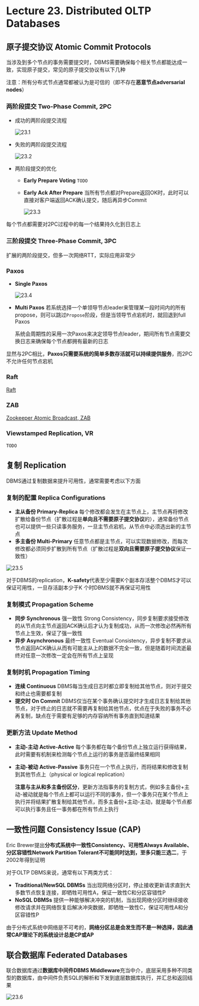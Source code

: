 # Lecture 23. Distributed OLTP Databases

## 原子提交协议 Atomic Commit Protocols

当涉及到多个节点的事务需要提交时，DBMS需要确保每个相关节点都能达成一致，实现原子提交，常见的原子提交协议有以下几种

注意：所有分布式节点通常都被认为是可信的（即不存在**恶意节点adversarial nodes**）

### 两阶段提交 Two-Phase Commit, 2PC

- 成功的两阶段提交流程

  ![23.1](images/23.1.gif)

- 失败的两阶段提交流程

  ![23.2](images/23.2.gif)

- 两阶段提交的优化
  - **Early Prepare Voting**
    `TODO`
  - **Early Ack After Prepare**
    当所有节点都对Prepare返回OK时，此时可以直接对客户端返回ACK确认提交，随后再异步Commit

    ![23.3](images/23.3.png)

每个节点都需要对2PC过程中的每一个结果持久化到日志上

### 三阶段提交 Three-Phase Commit, 3PC

扩展的两阶段提交，但多一次网络RTT，实际应用非常少

### Paxos

- **Single Paxos**

  ![23.4](images/23.4.png)

- **Multi Paxos**
  若系统选择一个单领导节点leader来管理某一段时间内的所有propose，则可以跳过`Propose`阶段，但是当领导节点宕机时，就回退到full Paxos

  系统会周期性的采用一次Paxos来决定领导节点leader，期间所有节点需要交换日志来确保每个节点都拥有最新的日志

显然与2PC相比，**Paxos只需要系统的简单多数存活就可以持续提供服务**，而2PC不允许任何节点宕机

### Raft

[Raft](https://github.com/JasonYuchen/notes/blob/master/raft/03.Basic_Raft_Algorithm.md)

### ZAB

[Zookeeper Atomic Broadcast, ZAB](https://github.com/JasonYuchen/notes/blob/master/mit6.824/ZooKeeper.md#2-%E5%8E%9F%E5%AD%90%E5%B9%BF%E6%92%AD-atomic-broadcast)

### Viewstamped Replication, VR

`TODO`

## 复制 Replication

DBMS通过复制数据来提升可用性，通常需要考虑以下方面

### 复制的配置 Replica Configurations

- **主从备份 Primary-Replica**
  每个修改都会发生在主节点上，主节点再将修改扩散给备份节点（扩散过程是**单向且不需要原子提交协议**的），通常备份节点也可以提供一些只读事务服务，一旦主节点宕机，从节点中必须选出新的主节点
- **多主备份 Multi-Primary**
  任意节点都是主节点，可以实现数据修改，而每次修改都必须同步扩散到所有节点（扩散过程是**双向且需要原子提交协议**保证一致性）

![23.5](images/23.5.png)

对于DBMS的replication，**K-safety**代表至少需要K个副本存活整个DBMS才可以保证可用性，一旦存活副本少于K
个时DBMS就不再保证可用性

### 复制模式 Propagation Scheme

- **同步 Synchronous**
  强一致性 Strong Consistency，同步复制要求接受修改的从节点向主节点返回ACK确认后才认为复制成功，从而一次修改必然再所有节点上生效，保证了强一致性
- **异步 Asynchronous**
  最终一致性 Eventual Consistency，异步复制不要求从节点返回ACK确认从而有可能主从上的数据不完全一致，但是随着时间流逝最终对任意一次修改一定会在所有节点上呈现

### 复制时机 Propagation Timing

- **连续 Continuous**
  DBMS每当生成日志时都立即复制给其他节点，则对于提交和终止也需要都复制
- **提交时 On Commit**
  DBMS仅当在某个事务确认提交时才生成日志复制给其他节点，对于终止的日志就不需要再复制给其他节点，优点在于失败的事务不必再复制，缺点在于需要有足够的内存容纳所有事务直到知道结果

### 更新方法 Update Method

- **主动-主动 Active-Active**
  每个事务都在每个备份节点上独立运行获得结果，此时需要有机制来检测每个节点上运行的事务是否最终结果相同
- **主动-被动 Active-Passive**
  事务只在一个节点上执行，而将结果和修改复制到其他节点上（physical or logical replication）
  
  **注意与主从和多主备份区分**，更新方法指事务的复制方式，例如多主备份+主动-被动就是每个节点上都可以运行不同的事务，但一个事务只在某个节点上执行并将结果扩散复制给其他节点，而多主备份+主动-主动，就是每个节点都可以执行事务且任一事务都在所有节点上执行

## 一致性问题 Consistency Issue (CAP)

Eric Brewer提出**分布式系统中一致性Consistency、可用性Always Available、分区容错性Network Partition Tolerant不可能同时达到，至多只能三选二**，于2002年得到证明

对于OLTP DBMS来说，通常有以下两类方式：

- **Traditional/NewSQL DBMSs**
  当出现网络分区时，停止接收更新请求直到大多数节点恢复连接，即牺牲可用性A，保证一致性C和分区容错性P
- **NoSQL DBMSs**
  提供一种能够解决冲突的机制，当出现网络分区时继续接收修改请求并在网络恢复后解决冲突数据，即牺牲一致性C，保证可用性A和分区容错性P

由于分布式系统中网络是不可考的，**网络分区总是会发生而不是一种选择，因此通常CAP理论下的系统设计总是CP或AP**

## 联合数据库 Federated Databases

联合数据库通过**数据库中间件DBMS Middleware**充当中介，底层采用多种不同类型的数据库，由中间件负责SQL的解析和下发到底层数据库执行，并汇总和返回结果

![23.6](images/23.6.png)
